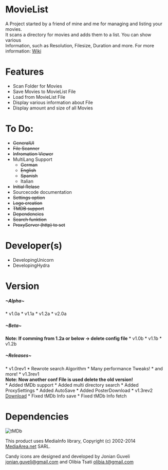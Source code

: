 MovieList
=========

A Project started by a friend of mine and me for managing and listing your movies. <br>
It scans a directory for movies and adds them to a list. You can show various <br>
Information, such as Resolution, Filesize, Duration and more. For more information: <a href="http://goo.gl/xNzbkw"> Wiki</a><br>

Features
==========
* Scan Folder for Movies
* Save Movies to MovieList File
* Load from MovieList File
* Display various information about File
* Display amount and size of all Movies

To Do:
===========
* <strike>GeneralUI</strike>
* <strike>File Scanner</strike>
* <strike>Infromation Viewer</strike>
* MultiLang Support
  * <strike>German</strike>
  * <strike>English</strike>
  * <strike>Spanish</strike>
  * Italian
* <strike>Initial Relase</strike>
* Sourcecode documentation
* <strike>Settings option</strike>
* <strike>Logo creation</strike>
* <strike>TMDB support</strike>
* <strike>Dependencies</strike>
* <strike>Search funktion</strike>
* <strike>ProxyServer (http) to set</strike>

Developer(s)
============
* DevelopingUnicorn
* DevelopingHydra

Version
========
<h5>~Alpha~</h5>
* v1.0a
* v1.1a
* v1.2a
* v2.0a

<h5>~Beta~</h5>
<strong>Note: If comming from 1.2a or below -> delete config file</strong>
* v1.0b
* v1.1b
* v1.2b

<h5>~Releases~</h5>
* v1.0rev1
 * Rewrote search Algorithm
 * Many performance Tweaks!
 * and more!
* v1.3rev1
<br><strong>Note: Now another conf File is used delete the old version!</strong><br>
 * Added tMDb support
 * Added multi directory search
 * Added ProxySettings
 * Added AutoSave
 * Added PosterDownload
* v1.3rev2 <a href="https://github.com/DevelopingUnicorn/MovieList/releases/download/v1.3rev2/MovieList_1.3rev2.zip">Download</a>
 * Fixed tMDb Info save
 * Fixed tMDb Info fetch

Dependencies
==============
![tMDb](https://d3a8mw37cqal2z.cloudfront.net/images/logos/var_1_1_PoweredByTMDB_Blk_Logo_Antitled.png)

This product uses MediaInfo library, Copyright (c) 2002-2014 <a href="mediaarea.net">MediaArea.net</a> SARL.

Candy icons are designed and developed by Jonian Guveli <jonian.guveli@gmail.com> and Olibia Tsati <olibia.t@gmail.com>
